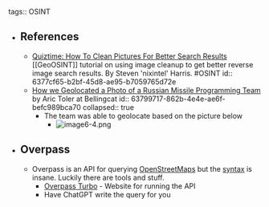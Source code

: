 tags:: OSINT

- ## References
	- [Quiztime: How To Clean Pictures For Better Search Results](https://nixintel.info/osint/quiztime-how-to-clean-pictures-for-better-search-results/) [[GeoOSINT]] tutorial on using image cleanup to get better reverse image search results. By Steven 'nixintel' Harris. #OSINT
	  id:: 6377cf65-b2bf-45d8-ae95-b7059765d72e
	- [How we Geolocated a Photo of a Russian Missile Programming Team](https://www.bellingcat.com/resources/2022/10/28/how-we-geolocated-a-photo-of-a-russian-missile-programming-team/) by Aric Toler at Bellingcat
	  id:: 63799717-862b-4e4e-ae6f-befc989bca70
	  collapsed:: true
		- The team was able to geolocate based on the picture below
			- ![image6-4.png](../assets/image6-4_1668912982989_0.png)
- ## Overpass
	- Overpass is an API for querying [OpenStreetMaps](http://www.openstreetmap.org/) but the [syntax](https://wiki.openstreetmap.org/wiki/Overpass_API/Overpass_QL) is insane. Luckily there are tools and stuff.
		- [Overpass Turbo](https://overpass-turbo.eu/) - Website for running the API
		- Have ChatGPT write the query for you